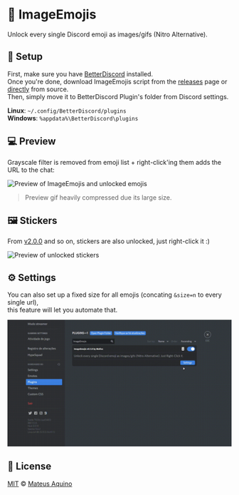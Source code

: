 # 🍡 ImageEmojis
Unlock every single Discord emoji as images/gifs (Nitro Alternative).

## 🚀 Setup
First, make sure you have [BetterDiscord](https://betterdiscord.app) installed.  
Once you're done, download ImageEmojis script from the [releases](https://github.com/MateusAquino/ImageEmojis/releases) page or [directly](https://github.com/MateusAquino/ImageEmojis/blob/main/ImageEmojis.plugin.js) from source.  
Then, simply move it to BetterDiscord Plugin's folder from Discord settings.  
  
**Linux**: `~/.config/BetterDiscord/plugins`  
**Windows**: `%appdata%\BetterDiscord\plugins`  

## 💻 Preview
Grayscale filter is removed from emoji list + right-click'ing them adds the URL to the chat:  

![Preview of ImageEmojis and unlocked emojis](./ie-container.gif?v=1)  
> Preview gif heavily compressed due its large size.

## 🖼️ Stickers
From [v2.0.0](https://github.com/MateusAquino/ImageEmojis/releases) and so on, stickers are also unlocked, just right-click it :)

![Preview of unlocked stickers](https://user-images.githubusercontent.com/16140783/128879454-06be3972-e2c0-494b-984f-b697e99b2c43.png)



## ⚙️ Settings
You can also set up a fixed size for all emojis (concating `&size=n` to every single url),  
this feature will let you automate that.  

![Preview of ImageEmojis' settings](./ie-settings.gif?v=1)  

## 📜 License

[MIT](./LICENSE) &copy; [Mateus Aquino](https://www.linkedin.com/in/mateusaquino/)
